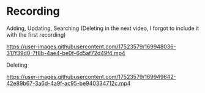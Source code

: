 # Recording

Adding, Updating, Searching (Deleting in the next video, I forgot to include it with the first recording)

https://user-images.githubusercontent.com/17523579/169948036-317f39d0-7f8b-4ae4-be0f-6d5af72d49f4.mp4


Deleting

https://user-images.githubusercontent.com/17523579/169949642-42e89b67-3a6d-4a9f-ac95-be940334712c.mp4

